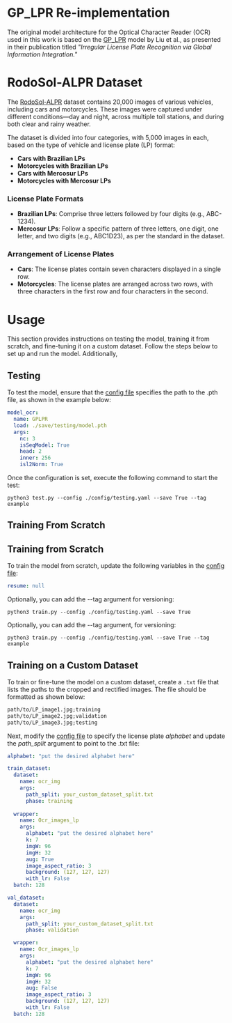 # GP_LPR Re-implementation

The original model architecture for the Optical Character Reader (OCR) used in this work is based on the [GP_LPR](https://github.com/MMM2024/GP_LPR) model by Liu et al., as presented in their publication titled *"Irregular License Plate Recognition via Global Information Integration."*

# RodoSol-ALPR Dataset

The [RodoSol-ALPR](https://github.com/raysonlaroca/rodosol-alpr-dataset) dataset contains 20,000 images of various vehicles, including cars and motorcycles. These images were captured under different conditions—day and night, across multiple toll stations, and during both clear and rainy weather.

The dataset is divided into four categories, with 5,000 images in each, based on the type of vehicle and license plate (LP) format:

- **Cars with Brazilian LPs**
- **Motorcycles with Brazilian LPs**
- **Cars with Mercosur LPs**
- **Motorcycles with Mercosur LPs**

### License Plate Formats

- **Brazilian LPs**: Comprise three letters followed by four digits (e.g., ABC-1234).
- **Mercosur LPs**: Follow a specific pattern of three letters, one digit, one letter, and two digits (e.g., ABC1D23), as per the standard in the dataset.

### Arrangement of License Plates

- **Cars**: The license plates contain seven characters displayed in a single row.
- **Motorcycles**: The license plates are arranged across two rows, with three characters in the first row and four characters in the second.


# Usage

This section provides instructions on testing the model, training it from scratch, and fine-tuning it on a custom dataset. Follow the steps below to set up and run the model. Additionally, 

## Testing
To test the model, ensure that the [config file](config/testing.yaml) specifies the path to the .pth file, as shown in the example below:

```yaml
model_ocr:
  name: GPLPR
  load: ./save/testing/model.pth
  args:
    nc: 3
    isSeqModel: True
    head: 2
    inner: 256
    isl2Norm: True
```

Once the configuration is set, execute the following command to start the test:

```
python3 test.py --config ./config/testing.yaml --save True --tag example
```

## Training From Scratch

## Training from Scratch

To train the model from scratch, update the following variables in the [config file](configs/training.yaml):

```yaml
resume: null
```

Optionally, you can add the --tag argument for versioning:
```
python3 train.py --config ./config/testing.yaml --save True
```

Optionally, you can add the --tag argument, for versioning:
```
python3 train.py --config ./config/testing.yaml --save True --tag example
```

## Training on a Custom Dataset

To train or fine-tune the model on a custom dataset, create a `.txt` file that lists the paths to the cropped and rectified images. The file should be formatted as shown below:

```txt
path/to/LP_image1.jpg;training
path/to/LP_image2.jpg;validation
path/to/LP_image3.jpg;testing
```
Next, modify the [config file](configs/training.yaml) to specify the license plate *alphabet* and update the *path_split* argument to point to the .txt file:

```yaml
alphabet: "put the desired alphabet here"

train_dataset:
  dataset:
    name: ocr_img
    args:
      path_split: your_custom_dataset_split.txt
      phase: training
      
  wrapper:
    name: Ocr_images_lp
    args:
      alphabet: "put the desired alphabet here"
      k: 7
      imgW: 96
      imgH: 32
      aug: True
      image_aspect_ratio: 3
      background: (127, 127, 127)
      with_lr: False
  batch: 128

val_dataset:
  dataset:
    name: ocr_img
    args:
      path_split: your_custom_dataset_split.txt
      phase: validation

  wrapper:
    name: Ocr_images_lp
    args:
      alphabet: "put the desired alphabet here"
      k: 7
      imgW: 96
      imgH: 32
      aug: False
      image_aspect_ratio: 3
      background: (127, 127, 127)
      with_lr: False
  batch: 128
```
